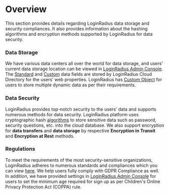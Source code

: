 
Overview
=====

This section provides details regarding LoginRadius data storage and security compliances. It also provides information about the hashing algorithms and encryption methods supported by LoginRadius for data security.

### Data Storage

We have various data centers all over the world for data storage, and users’ current data storage location can be viewed in <a href = https://adminconsole.loginradius.com/data-governance/data-storage/data-center target=_blank>LoginRadius Admin Console</a>. The [Standard](/api/v2/admin-console/platform-configuration/standard-login) and [Custom](/api/v2/admin-console/platform-configuration/custom-field-configuration) data fields are stored by LoginRadius Cloud Directory for the users’ web properties. LoginRadius has [Custom Object](/api/v2/customer-identity-api/custom-object/overview) for users to store multiple dynamic data as per their requirements.

### Data Security

LoginRadius provides top-notch security to the users’ data and supports numerous methods for data security. LoginRadius platform uses cryptographic hash [algorithms](/security/platform-security/cryptographic-hashing-algorithms/) to store sensitive data such as password, security questions, etc. into the cloud database. We also support encryption for **data transfers** and **data storage** by respective **Encryption in Transit** and **Encryption at Rest** methods.

### Regulations

To meet the requirements of the most security-sensitive organizations, LoginRadius adheres to numerous standards and compliances which you can view <a href = https://adminconsole.loginradius.com/data-governance/trust-center/security-center/data-compliances target=_blank>here</a>. We help users fully comply with GDPR Compliance as well. In addition, we have provided settings in <a href = https://adminconsole.loginradius.com/data-governance/trust-center/privacy-center/privacy-versioning target=_blank>LoginRadius Admin Console</a> for users to set the minimum age required for sign up as per Children's Online Privacy Protection Act (COPPA) rule.
